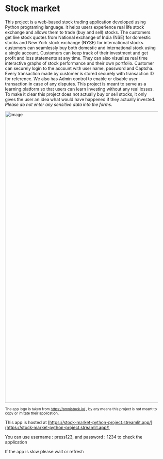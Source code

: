 # Stock market
This project is a web-based stock trading application developed using Python programing language.  It helps users experience real life stock exchange and allows them to trade (buy and sell) stocks.  The customers get live stock quotes from National exchange of India (NSE) for domestic stocks and New York stock exchange (NYSE) for international stocks. customers can seamlessly buy both domestic and international stock using a single account.  Customers can keep track of their investment and get profit and loss statements at any time. They can also visualize real time interactive graphs of stock performance and their own portfolio. Customer can securely login to the account with user name, password and Captcha. Every transaction made by customer is stored securely with transaction ID for reference. We also has Admin control to enable or disable user transaction in case of any disputes. This project is meant to serve as a learning platform so that users can learn investing without any real losses. To make it clear this project does not actually buy or sell stocks, it only gives the user an idea what would have happened if they actually invested. *Please do not enter any sensitive data into the forms.*

<img width="960" alt="image" src="https://github.com/var-github/Stock_market/assets/64779815/e656047e-f083-43ae-bfe8-5f09f8c9ee8a">


<sub>The app logo is taken from https://omnistock.io/ , by any means this project is not meant to copy or imitate their application.</sub>

This app is hosted at [https://stock-market-python-project.streamlit.app/](https://stock-market-python-project.streamlit.app/)

You can use username : press123, and password : 1234 to check the application

If the app is slow please wait or refresh

